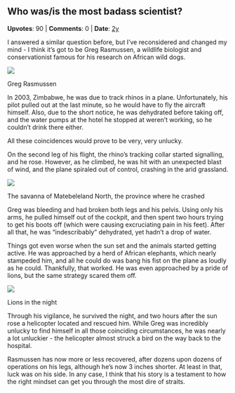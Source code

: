 ## Who was/is the most badass scientist?
    
**Upvotes**: 90 | **Comments**: 0 | **Date**: [2y](https://www.quora.com/Who-was-is-the-most-badass-scientist/answer/Gary-Meaney)

I answered a similar question before, but I’ve reconsidered and changed my mind - I think it’s got to be Greg Rasmussen, a wildlife biologist and conservationist famous for his research on African wild dogs.

![](https://qph.fs.quoracdn.net/main-qimg-12a3d0d6a03d7e08383ea6b321f5a307-lq)

Greg Rasmussen

In 2003, Zimbabwe, he was due to track rhinos in a plane. Unfortunately, his pilot pulled out at the last minute, so he would have to fly the aircraft himself. Also, due to the short notice, he was dehydrated before taking off, and the water pumps at the hotel he stopped at weren’t working, so he couldn’t drink there either.

All these coincidences would prove to be very, very unlucky.

On the second leg of his flight, the rhino’s tracking collar started signalling, and he rose. However, as he climbed, he was hit with an unexpected blast of wind, and the plane spiraled out of control, crashing in the arid grassland.

![](https://qph.fs.quoracdn.net/main-qimg-e0d5aeb18d8deedef7075797d5353dc5-lq)

The savanna of Matebeleland North, the province where he crashed

Greg was bleeding and had broken both legs and his pelvis. Using only his arms, he pulled himself out of the cockpit, and then spent two hours trying to get his boots off (which were causing excruciating pain in his feet). After all that, he was “indescribably” dehydrated, yet hadn’t a drop of water.

Things got even worse when the sun set and the animals started getting active. He was approached by a herd of African elephants, which nearly stampeded him, and all he could do was bang his fist on the plane as loudly as he could. Thankfully, that worked. He was even approached by a pride of lions, but the same strategy scared them off.

![](https://qph.fs.quoracdn.net/main-qimg-80078c00f5175c9c1223185b80f7e1b3-lq)

Lions in the night

Through his vigilance, he survived the night, and two hours after the sun rose a helicopter located and rescued him. While Greg was incredibly unlucky to find himself in all those coinciding circumstances, he was nearly a lot unluckier - the helicopter almost struck a bird on the way back to the hospital.

Rasmussen has now more or less recovered, after dozens upon dozens of operations on his legs, although he’s now 3 inches shorter. At least in that, luck was on his side. In any case, I think that his story is a testament to how the right mindset can get you through the most dire of straits.

